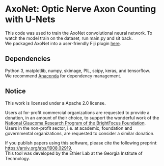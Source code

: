 # AxoNet: Optic Nerve Axon Counting with U-Nets  

This code was used to train the AxoNet convolutional neural network. To watch the model train on the dataset, run main.py and sit back.   
We packaged AxoNet into a user-friendly Fiji plugin [here](https://github.com/ethier-lab/AxoNet-fiji).  


## Dependencies
Python 3, matplotlib, numpy, skimage, PIL, scipy, keras, and tensorflow.    
We recommend [Anaconda](https://www.anaconda.com/distribution/) for dependency management.  


## Notice
This work is licensed under a Apache 2.0 license.   
  
Users at for-profit commercial organizations are requested to provide a donation, in an amount of their choice, to  support the wonderful work of the [National Glaucoma Research Program of the BrightFocus Foundation](https://www.brightfocus.org).   
Users in the non-profit sector, i.e. at academic, foundation and governmental organizations, are requested to consider a similar donation.   

If you publish papers using this software, please cite the following preprint: https://arxiv.org/abs/1908.02919.  
This tool was developed by the Ethier Lab at the Georgia Institute of Technology.
